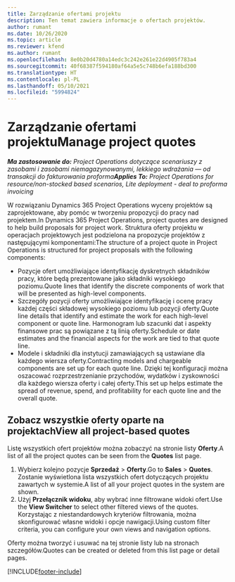 ```yaml
---
title: Zarządzanie ofertami projektu
description: Ten temat zawiera informacje o ofertach projektów.
author: rumant
ms.date: 10/26/2020
ms.topic: article
ms.reviewer: kfend
ms.author: rumant
ms.openlocfilehash: 8e0b20d4780a14edc3c242e261e22d4905f783a4
ms.sourcegitcommit: 40f68387f594180af64a5e5c748b6efa188bd300
ms.translationtype: HT
ms.contentlocale: pl-PL
ms.lasthandoff: 05/10/2021
ms.locfileid: "5994824"
---
```

# <a name="manage-project-quotes"></a><span data-ttu-id="bcd9c-103">Zarządzanie ofertami projektu</span><span class="sxs-lookup"><span data-stu-id="bcd9c-103">Manage project quotes</span></span>

<span data-ttu-id="bcd9c-104">_**Ma zastosowanie do:** Project Operations dotyczące scenariuszy z zasobami i zasobami niemagazynowanymi, lekkiego wdrażania — od transakcji do fakturowania proforma_</span><span class="sxs-lookup"><span data-stu-id="bcd9c-104">_**Applies To:** Project Operations for resource/non-stocked based scenarios, Lite deployment - deal to proforma invoicing_</span></span>

<span data-ttu-id="bcd9c-105">W rozwiązaniu Dynamics 365 Project Operations wyceny projektów są zaprojektowane, aby pomóc w tworzeniu propozycji do pracy nad projektem.</span><span class="sxs-lookup"><span data-stu-id="bcd9c-105">In Dynamics 365 Project Operations, project quotes are designed to help build proposals for project work.</span></span> <span data-ttu-id="bcd9c-106">Struktura oferty projektu w operacjach projektowych jest podzielona na propozycje projektów z następującymi komponentami:</span><span class="sxs-lookup"><span data-stu-id="bcd9c-106">The structure of a project quote in Project Operations is structured for project proposals with the following components:</span></span>

  - <span data-ttu-id="bcd9c-107">Pozycje ofert umożliwiające identyfikację dyskretnych składników pracy, które będą prezentowane jako składniki wysokiego poziomu.</span><span class="sxs-lookup"><span data-stu-id="bcd9c-107">Quote lines that identify the discrete components of work that will be presented as high-level components.</span></span>
  - <span data-ttu-id="bcd9c-108">Szczegóły pozycji oferty umożliwiające identyfikację i ocenę pracy każdej części składowej wysokiego poziomu lub pozycji oferty.</span><span class="sxs-lookup"><span data-stu-id="bcd9c-108">Quote line details that identify and estimate the work for each high-level component or quote line.</span></span> <span data-ttu-id="bcd9c-109">Harmonogram lub szacunki dat i aspekty finansowe prac są powiązane z tą linią oferty.</span><span class="sxs-lookup"><span data-stu-id="bcd9c-109">Schedule or date estimates and the financial aspects for the work are tied to that quote line.</span></span>
  - <span data-ttu-id="bcd9c-110">Modele i składniki dla instytucji zamawiających są ustawiane dla każdego wiersza oferty.</span><span class="sxs-lookup"><span data-stu-id="bcd9c-110">Contracting models and chargeable components are set up for each quote line.</span></span> <span data-ttu-id="bcd9c-111">Dzięki tej konfiguracji można oszacować rozprzestrzenianie przychodów, wydatków i zyskowności dla każdego wiersza oferty i całej oferty.</span><span class="sxs-lookup"><span data-stu-id="bcd9c-111">This set up helps estimate the spread of revenue, spend, and profitability for each quote line and the overall quote.</span></span>

## <a name="view-all-project-based-quotes"></a><span data-ttu-id="bcd9c-112">Zobacz wszystkie oferty oparte na projektach</span><span class="sxs-lookup"><span data-stu-id="bcd9c-112">View all project-based quotes</span></span>

<span data-ttu-id="bcd9c-113">Listę wszystkich ofert projektów można zobaczyć na stronie listy **Oferty**.</span><span class="sxs-lookup"><span data-stu-id="bcd9c-113">A list of all the project quotes can be seen from the **Quotes** list page.</span></span> 

1. <span data-ttu-id="bcd9c-114">Wybierz kolejno pozycje **Sprzedaż** > **Oferty**.</span><span class="sxs-lookup"><span data-stu-id="bcd9c-114">Go to **Sales** > **Quotes**.</span></span> <span data-ttu-id="bcd9c-115">Zostanie wyświetlona lista wszystkich ofert dotyczących projektu zawartych w systemie.</span><span class="sxs-lookup"><span data-stu-id="bcd9c-115">A list of all your project quotes in the system are shown.</span></span> 
2. <span data-ttu-id="bcd9c-116">Użyj **Przełącznik widoku**, aby wybrać inne filtrowane widoki ofert.</span><span class="sxs-lookup"><span data-stu-id="bcd9c-116">Use the **View Switcher** to select other filtered views of the quotes.</span></span> <span data-ttu-id="bcd9c-117">Korzystając z niestandardowych kryteriów filtrowania, można skonfigurować własne widoki i opcje nawigacji.</span><span class="sxs-lookup"><span data-stu-id="bcd9c-117">Using custom filter criteria, you can configure your own views and navigation options.</span></span>

<span data-ttu-id="bcd9c-118">Oferty można tworzyć i usuwać na tej stronie listy lub na stronach szczegółów.</span><span class="sxs-lookup"><span data-stu-id="bcd9c-118">Quotes can be created or deleted from this list page or detail pages.</span></span>


[!INCLUDE[footer-include](../../includes/footer-banner.md)]